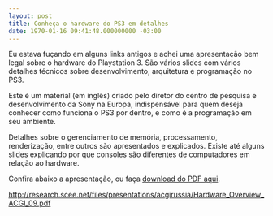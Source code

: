 ```yaml
---
layout: post
title: Conheça o hardware do PS3 em detalhes
date: 1970-01-16 09:41:48.000000000 -03:00
---
```


Eu estava fuçando em alguns links antigos e achei uma apresentação bem legal sobre o hardware do Playstation 3. São vários slides com vários detalhes técnicos sobre desenvolvimento, arquitetura e programação no PS3.

Este é um material (em inglês) criado pelo diretor do centro de pesquisa e desenvolvimento da Sony na Europa, indispensável para quem deseja conhecer como funciona o PS3 por dentro, e como é a programação em seu ambiente.

Detalhes sobre o gerenciamento de memória, processamento, renderização, entre outros são apresentados e explicados. Existe até alguns slides explicando por que consoles são diferentes de computadores em relação ao hardware.

Confira abaixo a apresentação, ou faça [download do PDF aqui](http://research.scee.net/files/presentations/acgirussia/Hardware_Overview_ACGI_09.pdf "Arquitetura do PS3").

http://research.scee.net/files/presentations/acgirussia/Hardware_Overview_ACGI_09.pdf


